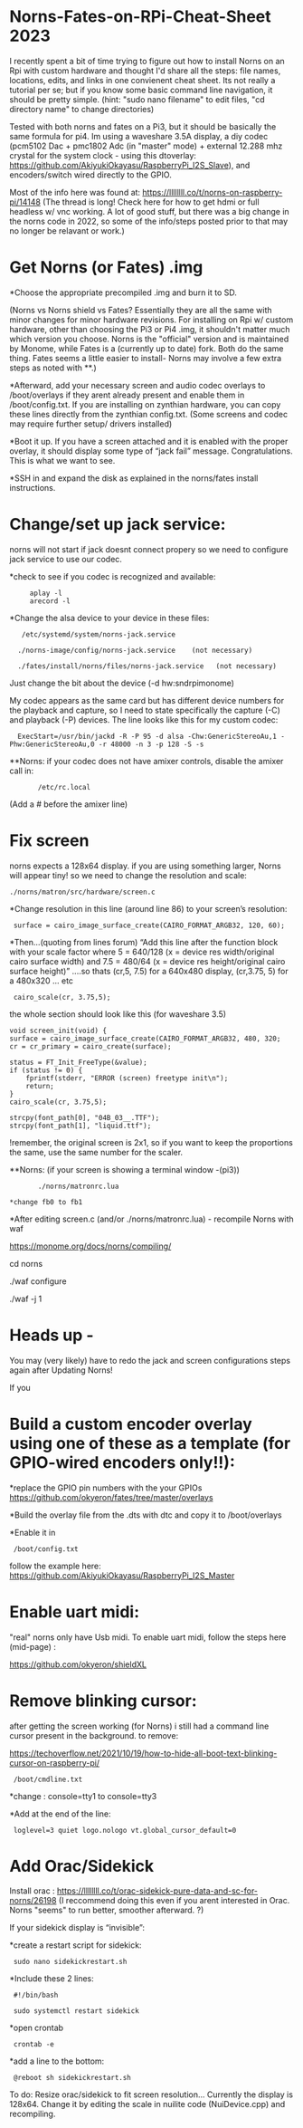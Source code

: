 # Norns-Fates-on-RPi-Cheat-Sheet  2023
I recently spent a bit of time trying to figure out how to install Norns on an Rpi with custom hardware and thought I'd share all the steps: file names, locations, edits, and links in one convienent cheat sheet.  Its not really a tutorial per se; but if you know some basic command line navigation, it should be pretty simple.   (hint: "sudo nano filename" to edit files,  "cd directory name" to change directories)     

Tested with both norns and fates on a Pi3, but it should be basically the same formula for pi4. Im using a waveshare 3.5A display,  a diy codec (pcm5102 Dac + pmc1802 Adc (in "master" mode) + external 12.288 mhz crystal for the system clock - using this dtoverlay: https://github.com/AkiyukiOkayasu/RaspberryPi_I2S_Slave), and encoders/switch wired directly to the GPIO. 

Most of the info here was found at:  https://llllllll.co/t/norns-on-raspberry-pi/14148    (The thread is long!  Check here for how to get hdmi or full headless w/ vnc working.   A lot of good stuff, but there was a big change in the norns code in 2022, so some of the info/steps posted prior to that may no longer be relavant or work.)

# Get Norns (or Fates) .img
*Choose the appropriate precompiled .img and burn it to SD.  

(Norns vs Norns shield vs Fates?  Essentially they are all the same with minor changes for minor hardware revisions.   For installing on Rpi w/ custom hardware, other than choosing the Pi3 or Pi4 .img, it shouldn't matter much which version you choose.  Norns is the "official" version and is maintained by Monome, while Fates is a (currently up to date) fork. Both do the same thing.  Fates seems a little easier to install- Norns may involve a few extra steps as noted with **.)

*Afterward, add your necessary screen and audio codec overlays to /boot/overlays if they arent already present and enable them in /boot/config.txt.  If you are installing on zynthian hardware, you can copy these lines directly from the zynthian config.txt.   (Some screens and codec may require further setup/ drivers installed)

*Boot it up.   If you have a screen attached and it is enabled with the proper overlay, it should  display  some type of “jack fail” message.  Congratulations. This is what we want to see.

*SSH in and expand the disk as explained in the norns/fates install instructions.


# Change/set up jack service:
norns will not start if jack doesnt connect propery so we need to configure jack service to use our codec.

*check to see if you codec is recognized and available:
         
         aplay -l
         arecord -l

*Change the alsa device to your device in these files: 
 
       /etc/systemd/system/norns-jack.service
 
      ./norns-image/config/norns-jack.service    (not necessary)
 
      ./fates/install/norns/files/norns-jack.service   (not necessary)

Just change the bit about the device (-d hw:sndrpimonome)  

My codec appears as the same card but has different device numbers for the playback and capture, so I need to state specifically the capture (-C) and playback (-P)  devices.   The line looks like this for my custom codec:

      ExecStart=/usr/bin/jackd -R -P 95 -d alsa -Chw:GenericStereoAu,1 -Phw:GenericStereoAu,0 -r 48000 -n 3 -p 128 -S -s


**Norns: if your codec does not have amixer controls, disable the amixer call in:  
 
           /etc/rc.local

  (Add a # before the amixer line)



# Fix screen 
norns expects a 128x64 display.  if you are using something larger, Norns will appear tiny! so we need to change the resolution and scale:

    ./norns/matron/src/hardware/screen.c

*Change resolution in this line (around line 86) to your screen’s resolution:

     surface = cairo_image_surface_create(CAIRO_FORMAT_ARGB32, 120, 60);

*Then…(quoting from lines forum)  “Add this line after the function block with your scale factor
where 5 = 640/128
(x = device res width/original cairo surface width)
and 7.5 = 480/64
(x = device res height/original cairo surface height)”    ....so thats (cr,5, 7.5) for a 640x480 display,   (cr,3.75, 5) for a 480x320  ... etc

     cairo_scale(cr, 3.75,5);
   

the whole section should look like this (for waveshare 3.5)

    void screen_init(void) {
    surface = cairo_image_surface_create(CAIRO_FORMAT_ARGB32, 480, 320;
    cr = cr_primary = cairo_create(surface);

    status = FT_Init_FreeType(&value);
    if (status != 0) {
        fprintf(stderr, "ERROR (screen) freetype init\n");
        return;
    }
    cairo_scale(cr, 3.75,5);
    
    strcpy(font_path[0], "04B_03__.TTF");
    strcpy(font_path[1], "liquid.ttf");
    
!remember, the original screen is 2x1, so if you want to keep the proportions the same, use the same number for the scaler.  

**Norns: (if your screen is showing a terminal window -(pi3))

           ./norns/matronrc.lua      
           
    *change fb0 to fb1 



*After editing screen.c (and/or ./norns/matronrc.lua)  - recompile Norns with waf
 
 https://monome.org/docs/norns/compiling/

  cd norns

 ./waf configure

 ./waf -j 1

# Heads up -  
You may (very likely) have to redo the jack and screen configurations steps again after Updating Norns!

If you

# Build a custom encoder overlay using one of these as a template  (for GPIO-wired encoders only!!): 
*replace the GPIO pin numbers with the your GPIOs
https://github.com/okyeron/fates/tree/master/overlays

*Build the overlay file from the .dts  with dtc  and copy it to /boot/overlays

*Enable it in  
     
     /boot/config.txt

follow the example here:  https://github.com/AkiyukiOkayasu/RaspberryPi_I2S_Master


# Enable uart midi:
"real" norns only have Usb midi. To enable uart midi, follow the steps here (mid-page) :

https://github.com/okyeron/shieldXL


# Remove blinking cursor:
after getting the screen working (for Norns) i still had a command line cursor present in the background. 
to remove:

https://techoverflow.net/2021/10/19/how-to-hide-all-boot-text-blinking-cursor-on-raspberry-pi/

     /boot/cmdline.txt
 
*change :  console=tty1 to console=tty3

*Add at the end of the line:  

     loglevel=3 quiet logo.nologo vt.global_cursor_default=0



# Add Orac/Sidekick
Install orac :   https://llllllll.co/t/orac-sidekick-pure-data-and-sc-for-norns/26198
(I reccommend doing this even if you arent interested in Orac.  Norns "seems" to run better, smoother afterward.   ?)

If your sidekick display is “invisible”:

*create a restart script  for sidekick:

     sudo nano sidekickrestart.sh

*Include these 2 lines:

     #!/bin/bash

     sudo systemctl restart sidekick

*open crontab 

     crontab -e  

*add a line to the bottom:

     @reboot sh sidekickrestart.sh

To do:   Resize orac/sidekick to fit screen resolution... Currently the display is 128x64.   Change it by editing the scale in nuilite code (NuiDevice.cpp)  and recompiling. 
 


